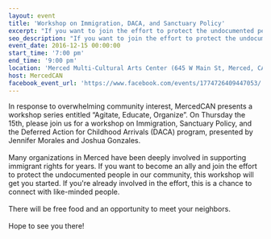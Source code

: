 ```yaml
---
layout: event
title: 'Workshop on Immigration, DACA, and Sanctuary Policy'
excerpt: "If you want to join the effort to protect the undocumented people in our community, this workshop will get you started. If you're already involved in the effort, this is a chance to connect with like-minded people."
seo_description: "If you want to join the effort to protect the undocumented people in our community, this workshop will get you started. If you're already involved in the effort, this is a chance to connect with like-minded people."
event_date: 2016-12-15 00:00:00
start_time: '7:00 pm'
end_time: '9:00 pm'
location: 'Merced Multi-Cultural Arts Center (645 W Main St, Merced, CA 95340)'
host: MercedCAN
facebook_event_url: 'https://www.facebook.com/events/1774726409447053/'
---
```



In response to overwhelming community interest, MercedCAN presents a workshop series entitled “Agitate, Educate, Organize”. On Thursday the 15th, please join us for a workshop on Immigration, Sanctuary Policy, and the Deferred Action for Childhood Arrivals (DACA) program, presented by Jennifer Morales and Joshua Gonzales.
<br>
<br>Many organizations in Merced have been deeply involved in supporting immigrant rights for years. If you want to become an ally and join the effort to protect the undocumented people in our community, this workshop will get you started. If you're already involved in the effort, this is a chance to connect with like-minded people.
<br>
<br>There will be free food and an opportunity to meet your neighbors.
<br>
<br>Hope to see you there!